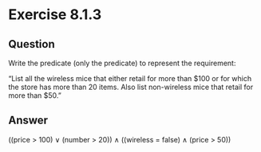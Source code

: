 # Exercise 8.1.3
## Question
Write the predicate (only the predicate) to represent the requirement:

“List all the wireless mice that either retail for more than $100 or for which the store has more than 20 items. Also list non-wireless mice that retail for more than $50.”

## Answer
((price > 100) ∨ (number > 20)) ∧ ((wireless = false) ∧ (price > 50))